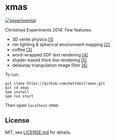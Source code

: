 # xmas

[![experimental](http://badges.github.io/stability-badges/dist/experimental.svg)](http://github.com/badges/stability-badges)

Christmas Experiments 2014. Few features:

- 3D verlet physics [[1]](https://www.npmjs.org/package/verlet-system)
- rim lighting & spherical environment mapping [[2]](http://www.clicktorelease.com/blog/creating-spherical-environment-mapping-shader)
- coffee [[3]](https://www.npmjs.org/package/nearest-coffee)
- word-wrapped SDF text rendering [[4]](https://www.npmjs.org/package/gl-sprite-text)
- shader-based thick line rendering [[5]](https://www.npmjs.org/package/three-line-2d)
- delaunay triangulation image filter [[6]](https://www.npmjs.org/package/delaunify)

To run:

```
git clone https://github.com/mattdesl/xmas.git
git cd xmas
npm install
npm run start
```

Then open `localhost:9966`

## License

MIT, see [LICENSE.md](http://github.com/mattdesl/xmas/blob/master/LICENSE.md) for details.